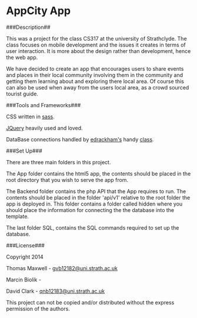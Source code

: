 AppCity App
=========

###Description##

This was a project for the class CS317 at the university of Strathclyde. The class focuses on mobile development and the issues it creates in terms of user interaction. It is more about the design rather than development, hence the web app.

We have decided to create an app that encourages users to share events and places in their local community involving them in the community and getting them learning about and exploring there local area. Of course this can also be used when away from the users local area, as a crowd sourced tourist guide. 


###Tools and Frameworks###

CSS written in [sass](http://sass-lang.com/).

[JQuery](http://jquery.com/) heavily used and loved.

DataBase connections handled by [edrackham's](http://edrackham.com/) handy [class](https://github.com/a1phanumeric/PHP-MySQL-Class).

###Set Up###

There are three main folders in this project.

The App folder contains the html5 app, the contents should be placed in the root directory that you wish to serve the app from.

The Backend folder contains the php API that the App requires to run. The contents should be placed in the folder 'api/v1' relative to the root folder the app is deployed in. This folder contains a folder called hidden where you should place the information for connecting the the database into the template.

The last folder SQL, contains the SQL commands required to set up the database. 


###License###

Copyright 2014 


Thomas Maxwell	-	gvb12182@uni.strath.ac.uk

Marcin Biolik   -

David Clark			- qnb12183@uni.strath.ac.uk


This project can not be copied and/or distributed without the express permission of the authors.
